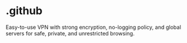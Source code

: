 # .github
Easy-to-use VPN with strong encryption, no-logging policy, and global servers for safe, private, and unrestricted browsing.  
